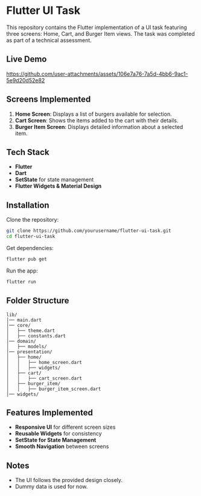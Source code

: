 # Flutter UI Task

This repository contains the Flutter implementation of a UI task featuring three screens: Home, Cart, and Burger Item views. The task was completed as part of a technical assessment.

## Live Demo
https://github.com/user-attachments/assets/106e7a76-7a5d-4bb6-9ac1-5e9d20d52e82

## Screens Implemented
1. **Home Screen**: Displays a list of burgers available for selection.
2. **Cart Screen**: Shows the items added to the cart with their details.
3. **Burger Item Screen**: Displays detailed information about a selected item.

## Tech Stack
- **Flutter** 
- **Dart**
- **SetState** for state management
- **Flutter Widgets & Material Design**

## Installation

Clone the repository:
```sh
git clone https://github.com/yourusername/flutter-ui-task.git
cd flutter-ui-task
```

Get dependencies:
```sh
flutter pub get
```

Run the app:
```sh
flutter run
```

## Folder Structure
```
lib/
│── main.dart
│── core/
│   ├── theme.dart
│   ├── constants.dart
│── domain/
│   ├── models/
│── presentation/
│   ├── home/
│   │   ├── home_screen.dart
│   │   ├── widgets/
│   ├── cart/
│   │   ├── cart_screen.dart
│   ├── burger_item/
│   │   ├── burger_item_screen.dart
│── widgets/
```

## Features Implemented
- **Responsive UI** for different screen sizes
- **Reusable Widgets** for consistency
- **SetState for State Management**
- **Smooth Navigation** between screens


## Notes
- The UI follows the provided design closely.
- Dummy data is used for now.

